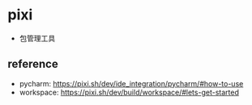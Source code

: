 # pixi

- 包管理工具

## reference

- pycharm: https://pixi.sh/dev/ide_integration/pycharm/#how-to-use
- workspace: https://pixi.sh/dev/build/workspace/#lets-get-started